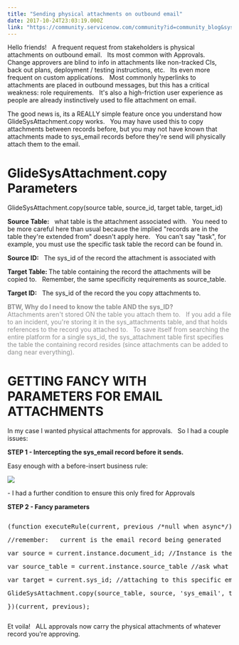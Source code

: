 ```yaml
---
title: "Sending physical attachments on outbound email"
date: 2017-10-24T23:03:19.000Z
link: "https://community.servicenow.com/community?id=community_blog&sys_id=e32de6e5dbd0dbc01dcaf3231f96197a"
---
```

<p>Hello friends!   A frequent request from stakeholders is physical attachments on outbound email.   Its most common with Approvals.   Change approvers are blind to info in attachments like non-tracked CIs, back out plans, deployment / testing instructions, etc.   Its even more frequent on custom applications.   Most commonly hyperlinks to attachments are placed in outbound messages, but this has a critical weakness: role requirements.   It's also a high-friction user experience as people are already instinctively used to file attachment on email.</p><p></p><p>The good news is, its a REALLY simple feature once you understand how GlideSysAttachment.copy works.   You may have used this to copy attachments between records before, but you may not have known that attachments made to sys_email records before they're send will physically attach them to the email.</p><p></p><h1><strong>GlideSysAttachment.copy Parameters</strong></h1><p>GlideSysAttachment.copy(source table, source_id, target table, target_id)</p><p></p><p><strong>Source Table:</strong>   what table is the attachment associated with.   You need to be more careful here than usual because the implied "records are in the table they're extended from" doesn't apply here.   You can't say "task", for example, you must use the specific task table the record can be found in.</p><p><strong>Source ID:</strong>   The sys_id of the record the attachment is associated with</p><p><strong>Target Table: </strong> The table containing the record the attachments will be copied to.   Remember, the same specificity requirements as source_table.</p><p><strong>Target ID:</strong>   The sys_id of the record the you copy attachments to.</p><p></p><p><span style="color: #909090;"><strong>BTW, Why do I need to know the table AND the sys_ID?<br/></strong>Attachments aren't stored ON the table you attach them to.   If you add a file to an incident, you're storing it in the sys_attachments table, and that holds references to the record you attached to.   To save itself from searching the entire platform for a single sys_id, the sys_attachment table first specifies the table the containing record resides (since attachments can be added to dang near everything).</span></p><p></p><h1>GETTING FANCY WITH PARAMETERS FOR EMAIL ATTACHMENTS</h1><p>In my case I wanted physical attachments for approvals.   So I had a couple issues:</p><p></p><p><strong>STEP 1 - Intercepting the sys_email record before it sends.</strong></p><p>Easy enough with a before-insert business rule:</p><p><img   class="image-1 jive-image" src="f9f589cadbd013043eb27a9e0f9619c8.iix" style="max-width: 1200px; max-height: 900px;"/></p><p>- I had a further condition to ensure this only fired for Approvals</p><p></p><p><strong>STEP 2 - Fancy parameters</strong></p><p></p><pre __default_attr="javascript" __jive_macro_name="code" class="jive_macro_code _jivemacro_uid_15088687008775475 jive_text_macro" data-renderedposition="1240_8_1192_128" jivemacro_uid="_15088687008775475"><p>(function executeRule(current, previous /*null when async*/) {</p><p>//remember:   current is the email record being generated</p><p>var source = current.instance.document_id; //Instance is the reference to the record triggering email. document ID is the reference to what the approval record approves</p><p>var source_table = current.instance.source_table //ask what table the record triggering the email resides in</p><p>var target = current.sys_id; //attaching to this specific email record</p><p>GlideSysAttachment.copy(source_table, source, 'sys_email', target);</p><p></p><p>})(current, previous);</p></pre><p></p><p>Et voila!   ALL approvals now carry the physical attachments of whatever record you're approving.</p>